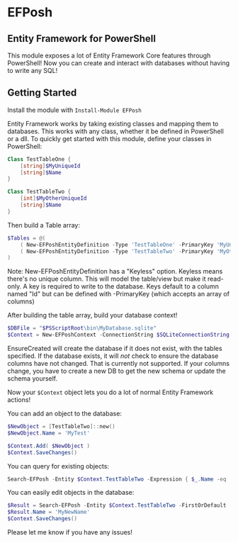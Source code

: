 # EFPosh

## Entity Framework for PowerShell

This module exposes a lot of Entity Framework Core features through PowerShell! Now you can create and interact with databases without having to write any SQL!

## Getting Started

Install the module with ```Install-Module EFPosh```

Entity Framework works by taking existing classes and mapping them to databases. This works with any class, whether it be defined in PowerShell or a dll. To quickly get started with this module, define your classes in PowerShell:

``` PowerShell
Class TestTableOne {
    [string]$MyUniqueId
    [string]$Name
}

Class TestTableTwo {
    [int]$MyOtherUniqueId
    [string]$Name
}
```

Then build a Table array:

``` PowerShell
$Tables = @(
    ( New-EFPoshEntityDefinition -Type 'TestTableOne' -PrimaryKey 'MyUniqueId' ),
    ( New-EFPoshEntityDefinition -Type 'TestTableTwo' -PrimaryKey 'MyOtherUniqueId' )
)
```

Note: New-EFPoshEntityDefinition has a "Keyless" option. Keyless means there's no unique column. This will model the table/view but make it read-only. A key is required to write to the database. Keys default to a column named "Id" but can be defined with -PrimaryKey (which accepts an array of columns)

After building the table array, build your database context!

``` PowerShell
$DBFile = "$PSScriptRoot\bin\MyDatabase.sqlite"
$Context = New-EFPoshContext -ConnectionString $SQLiteConnectionString -DBType 'SQLite' -Entities $Tables -EnsureCreated
```

EnsureCreated will create the database if it does not exist, with the tables specified. If the database exists, it will *not* check to ensure the database columns have not changed. That is currently not supported. If your columns change, you have to create a new DB to get the new schema or update the schema yourself.

Now your ```$Context``` object lets you do a lot of normal Entity Framework actions!

You can add an object to the database:

``` PowerShell
$NewObject = [TestTableTwo]::new()
$NewObject.Name = 'MyTest'

$Context.Add( $NewObject )
$Context.SaveChanges()
```

You can query for existing objects:

``` PowerShell
Search-EFPosh -Entity $Context.TestTableTwo -Expression { $_.Name -eq 'MyTest' }
```

You can easily edit objects in the database:

``` PowerShell
$Result = Search-EFPosh -Entity $Context.TestTableTwo -FirstOrDefault
$Result.Name = 'MyNewName'
$Context.SaveChanges()
```

Please let me know if you have any issues!

